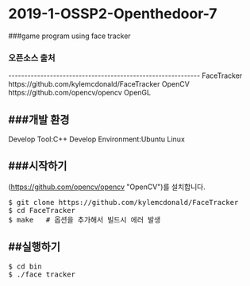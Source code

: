 # 2019-1-OSSP2-Openthedoor-7
###game program using face tracker

<h3>오픈소스 출처</h3>
------------------------------------------------------------
FaceTracker
https://github.com/kylemcdonald/FaceTracker
OpenCV
https://github.com/opencv/opencv
OpenGL


###개발 환경
------------------------------------------------------------
Develop Tool:C++
Develop Environment:Ubuntu Linux

###시작하기
------------------------------------------------------------
(https://github.com/opencv/opencv "OpenCV")를 설치합니다.
<pre>
$ git clone https://github.com/kylemcdonald/FaceTracker
$ cd FaceTracker
$ make   # 옵션을 추가해서 빌드시 에러 발생 
</pre>

##실행하기
-------------------------------------------------------------
<pre>
$ cd bin
$ ./face_tracker
</pre>

